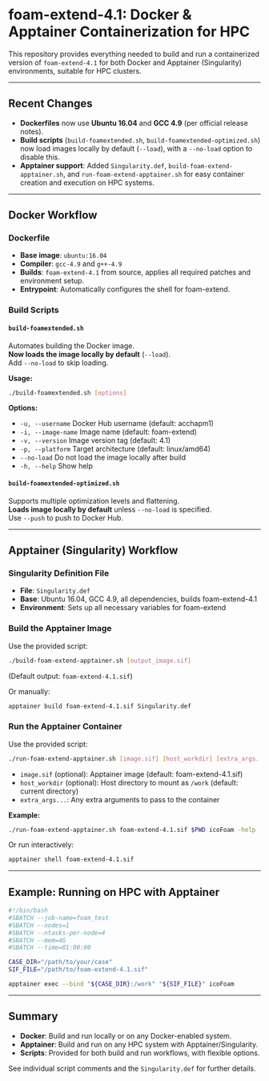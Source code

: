 # foam-extend-4.1: Docker & Apptainer Containerization for HPC

This repository provides everything needed to build and run a containerized version of `foam-extend-4.1` for both Docker and Apptainer (Singularity) environments, suitable for HPC clusters.

---

## Recent Changes

- **Dockerfiles** now use **Ubuntu 16.04** and **GCC 4.9** (per official release notes).
- **Build scripts** (`build-foamextended.sh`, `build-foamextended-optimized.sh`) now load images locally by default (`--load`), with a `--no-load` option to disable this.
- **Apptainer support**: Added `Singularity.def`, `build-foam-extend-apptainer.sh`, and `run-foam-extend-apptainer.sh` for easy container creation and execution on HPC systems.

---

## Docker Workflow

### Dockerfile

- **Base image**: `ubuntu:16.04`
- **Compiler**: `gcc-4.9` and `g++-4.9`
- **Builds**: `foam-extend-4.1` from source, applies all required patches and environment setup.
- **Entrypoint**: Automatically configures the shell for foam-extend.

### Build Scripts

#### `build-foamextended.sh`

Automates building the Docker image.  
**Now loads the image locally by default** (`--load`).  
Add `--no-load` to skip loading.

**Usage:**
```bash
./build-foamextended.sh [options]
```
**Options:**
- `-u, --username`    Docker Hub username (default: acchapm1)
- `-i, --image-name`  Image name (default: foam-extend)
- `-v, --version`     Image version tag (default: 4.1)
- `-p, --platform`    Target architecture (default: linux/amd64)
- `--no-load`         Do not load the image locally after build
- `-h, --help`        Show help

#### `build-foamextended-optimized.sh`

Supports multiple optimization levels and flattening.  
**Loads image locally by default** unless `--no-load` is specified.  
Use `--push` to push to Docker Hub.

---

## Apptainer (Singularity) Workflow

### Singularity Definition File

- **File**: `Singularity.def`
- **Base**: Ubuntu 16.04, GCC 4.9, all dependencies, builds foam-extend-4.1
- **Environment**: Sets up all necessary variables for foam-extend

### Build the Apptainer Image

Use the provided script:

```bash
./build-foam-extend-apptainer.sh [output_image.sif]
```
(Default output: `foam-extend-4.1.sif`)

Or manually:
```bash
apptainer build foam-extend-4.1.sif Singularity.def
```

### Run the Apptainer Container

Use the provided script:

```bash
./run-foam-extend-apptainer.sh [image.sif] [host_workdir] [extra_args...]
```
- `image.sif` (optional): Apptainer image (default: foam-extend-4.1.sif)
- `host_workdir` (optional): Host directory to mount as `/work` (default: current directory)
- `extra_args...`: Any extra arguments to pass to the container

**Example:**
```bash
./run-foam-extend-apptainer.sh foam-extend-4.1.sif $PWD icoFoam -help
```

Or run interactively:
```bash
apptainer shell foam-extend-4.1.sif
```

---

## Example: Running on HPC with Apptainer

```bash
#!/bin/bash
#SBATCH --job-name=foam_test
#SBATCH --nodes=1
#SBATCH --ntasks-per-node=4
#SBATCH --mem=4G
#SBATCH --time=01:00:00

CASE_DIR="/path/to/your/case"
SIF_FILE="/path/to/foam-extend-4.1.sif"

apptainer exec --bind "${CASE_DIR}:/work" "${SIF_FILE}" icoFoam
```

---

## Summary

- **Docker**: Build and run locally or on any Docker-enabled system.
- **Apptainer**: Build and run on any HPC system with Apptainer/Singularity.
- **Scripts**: Provided for both build and run workflows, with flexible options.

See individual script comments and the `Singularity.def` for further details.